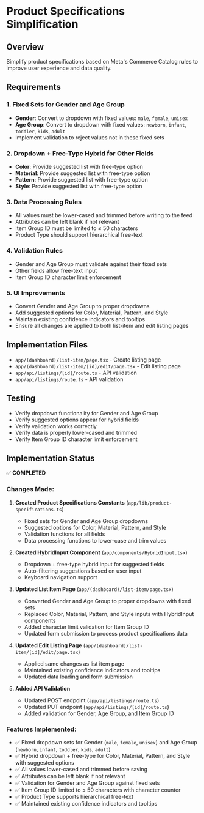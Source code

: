 # Product Specifications Simplification

## Overview
Simplify product specifications based on Meta's Commerce Catalog rules to improve user experience and data quality.

## Requirements

### 1. Fixed Sets for Gender and Age Group
- **Gender**: Convert to dropdown with fixed values: `male`, `female`, `unisex`
- **Age Group**: Convert to dropdown with fixed values: `newborn`, `infant`, `toddler`, `kids`, `adult`
- Implement validation to reject values not in these fixed sets

### 2. Dropdown + Free-Type Hybrid for Other Fields
- **Color**: Provide suggested list with free-type option
- **Material**: Provide suggested list with free-type option  
- **Pattern**: Provide suggested list with free-type option
- **Style**: Provide suggested list with free-type option

### 3. Data Processing Rules
- All values must be lower-cased and trimmed before writing to the feed
- Attributes can be left blank if not relevant
- Item Group ID must be limited to ≤ 50 characters
- Product Type should support hierarchical free-text

### 4. Validation Rules
- Gender and Age Group must validate against their fixed sets
- Other fields allow free-text input
- Item Group ID character limit enforcement

### 5. UI Improvements
- Convert Gender and Age Group to proper dropdowns
- Add suggested options for Color, Material, Pattern, and Style
- Maintain existing confidence indicators and tooltips
- Ensure all changes are applied to both list-item and edit listing pages

## Implementation Files
- `app/(dashboard)/list-item/page.tsx` - Create listing page
- `app/(dashboard)/list-item/[id]/edit/page.tsx` - Edit listing page
- `app/api/listings/[id]/route.ts` - API validation
- `app/api/listings/route.ts` - API validation

## Testing
- Verify dropdown functionality for Gender and Age Group
- Verify suggested options appear for hybrid fields
- Verify validation works correctly
- Verify data is properly lower-cased and trimmed
- Verify Item Group ID character limit enforcement

## Implementation Status
✅ **COMPLETED**

### Changes Made:
1. **Created Product Specifications Constants** (`app/lib/product-specifications.ts`)
   - Fixed sets for Gender and Age Group dropdowns
   - Suggested options for Color, Material, Pattern, and Style
   - Validation functions for all fields
   - Data processing functions to lower-case and trim values

2. **Created HybridInput Component** (`app/components/HybridInput.tsx`)
   - Dropdown + free-type hybrid input for suggested fields
   - Auto-filtering suggestions based on user input
   - Keyboard navigation support

3. **Updated List Item Page** (`app/(dashboard)/list-item/page.tsx`)
   - Converted Gender and Age Group to proper dropdowns with fixed sets
   - Replaced Color, Material, Pattern, and Style inputs with HybridInput components
   - Added character limit validation for Item Group ID
   - Updated form submission to process product specifications data

4. **Updated Edit Listing Page** (`app/(dashboard)/list-item/[id]/edit/page.tsx`)
   - Applied same changes as list item page
   - Maintained existing confidence indicators and tooltips
   - Updated data loading and form submission

5. **Added API Validation** 
   - Updated POST endpoint (`app/api/listings/route.ts`)
   - Updated PUT endpoint (`app/api/listings/[id]/route.ts`)
   - Added validation for Gender, Age Group, and Item Group ID

### Features Implemented:
- ✅ Fixed dropdown sets for Gender (`male`, `female`, `unisex`) and Age Group (`newborn`, `infant`, `toddler`, `kids`, `adult`)
- ✅ Hybrid dropdown + free-type for Color, Material, Pattern, and Style with suggested options
- ✅ All values lower-cased and trimmed before saving
- ✅ Attributes can be left blank if not relevant
- ✅ Validation for Gender and Age Group against fixed sets
- ✅ Item Group ID limited to ≤ 50 characters with character counter
- ✅ Product Type supports hierarchical free-text
- ✅ Maintained existing confidence indicators and tooltips 
